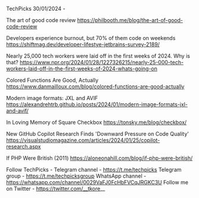 TechPicks 30/01/2024 -

The art of good code review
https://philbooth.me/blog/the-art-of-good-code-review

Developers experience burnout, but 70% of them code on weekends
https://shiftmag.dev/developer-lifestye-jetbrains-survey-2189/

Nearly 25,000 tech workers were laid off in the first weeks of 2024. Why is that?
https://www.npr.org/2024/01/28/1227326215/nearly-25-000-tech-workers-laid-off-in-the-first-weeks-of-2024-whats-going-on

Colored Functions Are Good, Actually
https://www.danmailloux.com/blog/colored-functions-are-good-actually

Modern image formats: JXL and AVIF
https://alexandrehtrb.github.io/posts/2024/01/modern-image-formats-jxl-and-avif/

In Loving Memory of Square Checkbox
https://tonsky.me/blog/checkbox/

New GitHub Copilot Research Finds 'Downward Pressure on Code Quality'
https://visualstudiomagazine.com/articles/2024/01/25/copilot-research.aspx

If PHP Were British (2011)
https://aloneonahill.com/blog/if-php-were-british/

Follow TechPicks -
Telegram channel - https://t.me/techpicks
Telegram group - https://t.me/techpicksgroup
WhatsApp channel - https://whatsapp.com/channel/0029VaFJ0FcHbFVCqJRGKC3U
Follow me on Twitter - https://twitter.com/__tkore__